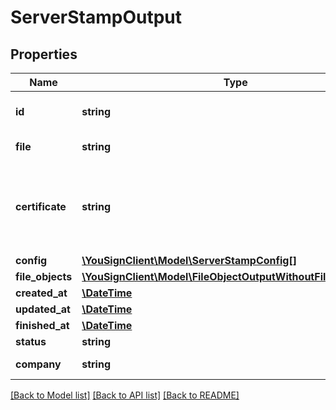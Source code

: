 # ServerStampOutput

## Properties
Name | Type | Description | Notes
------------ | ------------- | ------------- | -------------
**id** | **string** | Resource server stamp uri | 
**file** | **string** | Resource file uri | 
**certificate** | **string** | Resource certificate uri (please contact support for more informations) | 
**config** | [**\YouSignClient\Model\ServerStampConfig[]**](ServerStampConfig.md) |  | [optional] 
**file_objects** | [**\YouSignClient\Model\FileObjectOutputWithoutFileReference[]**](FileObjectOutputWithoutFileReference.md) |  | 
**created_at** | [**\DateTime**](\DateTime.md) |  | 
**updated_at** | [**\DateTime**](\DateTime.md) |  | 
**finished_at** | [**\DateTime**](\DateTime.md) |  | 
**status** | **string** |  | 
**company** | **string** | Resource company uri | 

[[Back to Model list]](../README.md#documentation-for-models) [[Back to API list]](../README.md#documentation-for-api-endpoints) [[Back to README]](../README.md)

